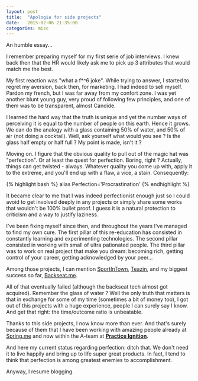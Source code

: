 ```yaml
---
layout: post
title:  "Apologia for side projects"
date:   2015-02-06 21:35:00
categories: misc
---
```


An humble essay...

I remember preparing myself for my first serie of job interviews. I knew back then that the HR would likely ask me to pick up 3 attributes that would match me the best.

My first reaction was "what a f*^6 joke". While trying to answer, I started to regret my aversion, back then, for marketing. I had indeed to sell myself. Pardon my french, but I was far away from my confort zone. I was yet another blunt young guy, very proud of following few principles, and one of them was to be transparent, almost Candide.

I learned the hard way that the truth is unique and yet the number ways of perceiving it is equal to the number of people on this earth. Hence it grows. We can do the analogy with a glass containing 50% of water, and 50% of air (not doing a cocktail). Well, ask yourself what would you see ? Is the glass half empty or half full ? My point is made, isn't it ?

Moving on. I figure that the obvious quality to pull out of the magic hat was "perfection". Or at least the quest for perfection. Boring, right ? Actually, things can get twisted - always. Whatever quality you come up with, apply it to the extreme, and you'll end up with a flaw, a vice, a stain. Consequently:

{% highlight bash %}
alias Perfection='Procrastination'
{% endhighlight %}

It became clear to me that I was indeed perfectionist enough just so I could avoid to get involved deeply in any projects or simply share some works that wouldn't be 100% bullet proof. I guess it is a natural protection to criticism and a way to justify laziness.

I've been fixing myself since then, and throughout the years I've managed to find my own cure. The first pillar of this re-education has consisted in constantly learning and experimenting technologies. The second pillar consisted in working with small of ultra pationated people. The third pillar was to work on real project that make you dream: becoming rich, getting control of your career, getting acknowledged by your peer...

Among those projects, I can mention <a href="https://sportintown.com/" target="_blank">SportInTown</a>, <a href="http://teaz.in/" target="_blank">Teazin</a>, and my biggest success so far, <a href="http://backseat.me/" target="_blank">Backseat.me</a>.

All of that eventually failed (although the backseat tech almost got acquired). Remember the glass of water ? Well the only truth that matters is that in exchange for some of my time (sometimes a bit of money too), I got out of this projects with a huge experience, people I can surely say I know. And get that right: the time/outcome ratio is unbeatable.

Thanks to this side projects, I now know more than ever. And that's surely because of them that I have been working with amazing people already at <a href="http://spring.me" target="_blank">Spring.me</a> and now within the A-team at <a href="http://practiceignition.com/" target="_blank" style="font-weight:bold;">Practice Ignition</a>.

And here my current status regarding perfection: ditch that. We don't need it to live happily and bring up to life super great products. In fact, I tend to think that perfection is among greatest enemies to accomplishment.

Anyway, I resume blogging.
